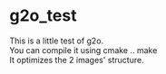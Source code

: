 # g2o_test
This is a little test of g2o.</br>
You can compile it using 
cmake ..
make</br>
It optimizes the 2 images' structure.
